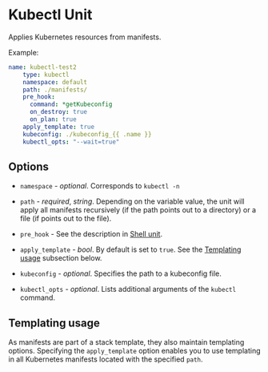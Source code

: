 # Kubectl Unit

Applies Kubernetes resources from manifests. 

Example:

```yaml
name: kubectl-test2
    type: kubectl
    namespace: default
    path: ./manifests/
    pre_hook:
      command: *getKubeconfig
      on_destroy: true
      on_plan: true
    apply_template: true
    kubeconfig: ./kubeconfig_{{ .name }}
    kubectl_opts: "--wait=true"
```

## Options

* `namespace` - *optional*. Corresponds to `kubectl -n`

* `path` - *required*, *string*. Depending on the variable value, the unit will apply all manifests recursively (if the path points out to a directory) or a file (if points out to the file).

* `pre_hook` - See the description in [Shell unit](https://docs.cluster.dev/units-shell/#options).

* `apply_template` - *bool*. By default is set to `true`. See the [Templating usage](#templating-usage) subsection below. 

* `kubeconfig` - *optional*. Specifies the path to a kubeconfig file.

* `kubectl_opts` - *optional*. Lists additional arguments of the `kubectl` command.   

## Templating usage

As manifests are part of a stack template, they also maintain templating options. Specifying the `apply_template` option enables you to use templating in all Kubernetes manifests located with the specified `path`. 







